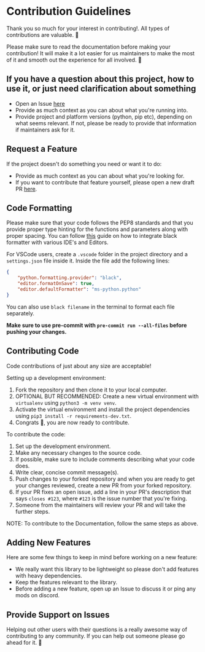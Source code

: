 # Contribution Guidelines

Thank you so much for your interest in contributing!. All types of contributions are valuable. 📝

Please make sure to read the documentation before making your contribution! It will make it a lot easier for us maintainers to make the most of it and smooth out the experience for all involved. 💚

## If you have a question about this project, how to use it, or just need clarification about something

* Open an Issue [here](https://github.com/SigireddyBalasai/AsyncPywhatKit/issues)
* Provide as much context as you can about what you're running into.
* Provide project and platform versions (python, pip etc), depending on what seems relevant. If not, please be ready to provide that information if maintainers ask for it.

## Request a Feature

If the project doesn't do something you need or want it to do:

* Provide as much context as you can about what you're looking for.
* If you want to contribute that feature yourself, please open a new draft PR [here](https://github.com/SigireddyBalasai/AsyncPywhatKit/pulls).

## Code Formatting

Please make sure that your code follows the PEP8 standards and that you provide proper type hinting for the functions and parameters along with proper spacing.
You can follow [this](https://black.readthedocs.io/en/stable/integrations/editors.html) guide on how to integrate black formatter with various IDE's and Editors.

For VSCode users, create a `.vscode` folder in the project directory and a `settings.json` file inside it.
Inside the file add the following lines:

```json
{
    "python.formatting.provider": "black",
    "editor.formatOnSave": true,
    "editor.defaultFormatter": "ms-python.python"
}
```

You can also use `black filename` in the terminal to format each file separately.

**Make sure to use pre-commit with `pre-commit run --all-files` before pushing your changes.**

## Contributing Code

Code contributions of just about any size are acceptable!

Setting up a development environment:

1. Fork the repository and then clone it to your local computer.
2. OPTIONAL BUT RECOMMENDED: Create a new virtual environment with `virtualenv` using `python3 -m venv venv`.
3. Activate the virtual environment and install the project dependencies using `pip3 install -r requirements-dev.txt`.
4. Congrats 🎉, you are now ready to contribute.

To contribute the code:

1. Set up the development environment.
2. Make any necessary changes to the source code.
3. If possible, make sure to include comments describing what your code does.
4. Write clear, concise commit message(s).
5. Push changes to your forked repository and when you are ready to get your changes reviewed, create a new PR from your forked repository.
6. If your PR fixes an open issue, add a line in your PR's description that says `closes #123`, where `#123` is the issue number that you're fixing.
7. Someone from the maintainers will review your PR and will take the further steps.

NOTE: To contribute to the Documentation, follow the same steps as above.

## Adding New Features

Here are some few things to keep in mind before working on a new feature:

* We really want this library to be lightweight so please don't add features with heavy dependencies.
* Keep the features relevant to the library.
* Before adding a new feature, open up an Issue to discuss it or ping any mods on discord.

## Provide Support on Issues

Helping out other users with their questions is a really awesome way of contributing to any community. If you can help out someone please go ahead for it. 🙂
